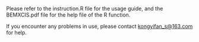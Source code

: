 Please refer to the instruction.R file for the usage guide, and the BEMXCIS.pdf file for the help file of the R function.

If you encounter any problems in use, please contact kongyifan_s@163.com for help.
